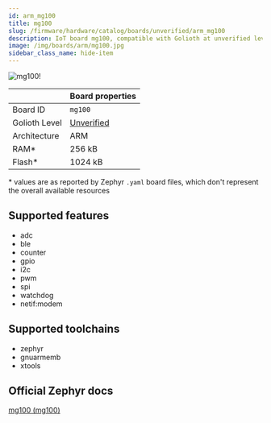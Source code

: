 ```yaml
---
id: arm_mg100
title: mg100
slug: /firmware/hardware/catalog/boards/unverified/arm_mg100
description: IoT board mg100, compatible with Golioth at unverified level.
image: /img/boards/arm/mg100.jpg
sidebar_class_name: hide-item
---
```


[//]: # (This is an auto-generated file, do not edit! Changes to it will be lost upon re-generation)

![mg100!](/img/boards/arm/mg100.jpg "mg100")

|                | Board properties     |
| -------------  | -------------------- |
| Board ID       | `mg100` |
| Golioth Level  | [Unverified](/firmware/hardware#unverified-boards) |
| Architecture   | ARM |
| RAM*           | 256 kB |
| Flash*         | 1024 kB |

\* values are as reported by Zephyr `.yaml` board files, which don't represent the overall available resources



## Supported features

* adc
* ble
* counter
* gpio
* i2c
* pwm
* spi
* watchdog
* netif:modem

## Supported toolchains

* zephyr
* gnuarmemb
* xtools

## Official Zephyr docs

[mg100 (mg100)](https://docs.zephyrproject.org/latest/boards/arm/mg100/doc/index.html)
